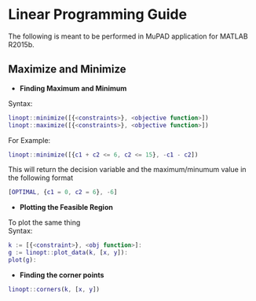# Linear Programming Guide
The following is meant to be performed in MuPAD application for MATLAB R2015b.

## Maximize and Minimize

* __Finding Maximum and Minimum__

Syntax:
```MATLAB
linopt::minimize([{<constraints>}, <objective function>])
linopt::maximize([{<constraints>}, <objective function>])
```
For Example:
```MATLAB
linopt::minimize([{c1 + c2 <= 6, c2 <= 15}, -c1 - c2])
```
This will return the decision variable and the maximum/minumum value in the following format
```MATLAB
[OPTIMAL, {c1 = 0, c2 = 6}, -6]
```

* __Plotting the Feasible Region__

To plot the same thing <br>
Syntax:
```MATLAB
k := [{<constraint>}, <obj function>]:
g := linopt::plot_data(k, [x, y]):
plot(g):
```
* __Finding the corner points__

```MATLAB
linopt::corners(k, [x, y])
```
